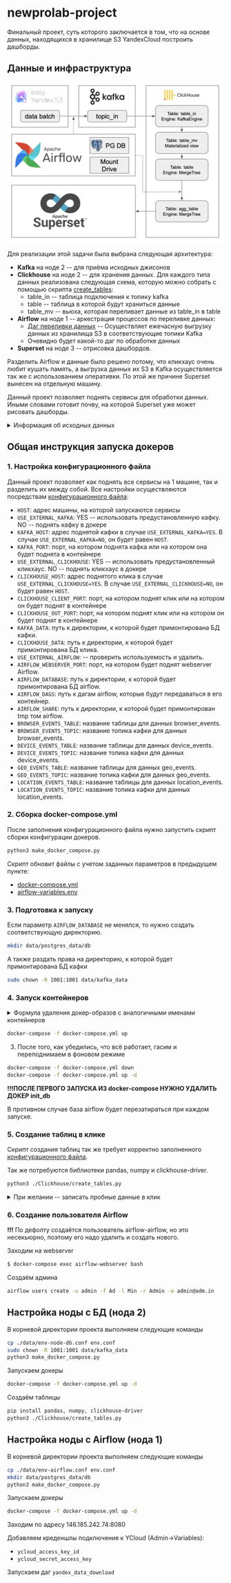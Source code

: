 # newprolab-project

Финальный проект, суть которого заключается в том, что на основе данных, 
находящихся в хранилище S3 YandexCloud построить дашборды.

## Данные и инфраструктура

![main-schema.png](./img/main-schema.png)

Для реализации этой задачи была выбрана следующая архитектура:

* **Kafka** на ноде 2 -- для приёма исходных джисонов
* **Clickhouse** на ноде 2 -- для хранения данных. Для каждого типа 
  данных реализована следующая схема, которую можно собрать с помощью 
  скрипта [create_tables](./Clickhouse/create_tables.py):
  * table_in -- таблица подключения к топику kafka
  * table -- таблица в которой будут храниться данные
  * table_mv -- вьюха, которая переливает данные из table_in в table
* **Airflow** на ноде 1 -- аркестрация процессов по переливке данных:
  * [Даг переливки данных](./Airflow/dags/download_sorce_data.py) -- 
  Осуществляет ежечасную выгрузку данных из хранилища S3 в соответствующие 
    топики Kafka
  * Очевидно будет какой-то даг по обработке данных
* **Superset** на ноде 3 -- отрисовка дашбордов.
    
Разделить Airflow и данные было решено потому, что кликхаус очень любит кушать 
память, а выгрузка данных их S3 в Kafka осуществляется так же с использованием 
оперативки. По этой же причине Superset вынесен на отдельную машину.

Данный проект позволяет поднять сервисы для обработки данных. 
Иными словами готовит почву, на которой Superset уже может рисовать дашборды.

<details>
<summary>Информация об исходных данных</summary>
В проекте содержится [маленький срез данных](./data/sample) для ознакомления:

* [browser_events.jsonl](./data/sample/browser_events.jsonl) &mdash; данные с информацией о просмотрах браузера
* [device_events.jsonl](./data/sample/device_events.jsonl) &mdash; данные об устройствах, с которых пользователи пользовались
  сайтом
* [geo_events.jsonl](./data/sample/geo_events.jsonl) &mdash; данные о локации пользователя
* [location_events.jsonl](./data/sample/location_events.jsonl) &mdash; вопреки названию, это данные не о локации
  пользователя, а непосредственно о положении пользователя на сайте и информации о том, откуда пользователь попал на
  страницу
  
### Браузер и идентификаторы события

Здесь приходит timestamp (UTC), тип события, и два уникальных поля `event_id` и `click_id`, которые используются для
склеивания с другими данными. Пример записи:

```json
{
  "event_id": "8cca1c7d-b0cc-4738-be92-c644101e3fff",
  "event_timestamp": "2022-11-28 20:51:05.627882",
  "event_type": "pageview",
  "click_id": "811320f1-3bc2-42b9-a841-5a1e5a812f2d",
  "browser_name": "Chrome",
  "browser_user_agent": "Mozilla/5.0 (Linux; Android 2.3.5) AppleWebKit/531.2 (KHTML, like Gecko) Chrome/32.0.833.0 Safari/531.2",
  "browser_language": "sat_IN"
}
```

### Информация об устройстве

Отсюда можно собрать данные об операционной системе и типе устройства. Склеить их с остальными данными можно по
полю `click_id`. Также в этих данных есть информация о пользователе. Пример записи (судя по операционной системе перед
нами путешественник из прошлого):

```json
{
  "click_id": "811320f1-3bc2-42b9-a841-5a1e5a812f2d",
  "os": "iPad; CPU iPad OS 4_2_1 like Mac OS X",
  "os_name": "iOS",
  "os_timezone": "Europe/Berlin",
  "device_type": "Mobile",
  "device_is_mobile": true,
  "user_custom_id": "aperry@yahoo.com",
  "user_domain_id": "1ab06c9f-0e2e-4f46-9b6c-91a0e9a86a4d"
}
```

### Данные о геопозиции

Вам известно, что тут вам в базовом наборе дали только неточные данные, которые уже все события привязывают к
определённому городу. Склеивать с остальными наборами данных нужно по полю `click_id`. Пример записи:

```json
{
  "click_id": "811320f1-3bc2-42b9-a841-5a1e5a812f2d",
  "geo_latitude": "50.82709",
  "geo_longitude": "6.9747",
  "geo_country": "DE",
  "geo_timezone": "Europe/Berlin",
  "geo_region_name": "Wesseling",
  "ip_address": "206.227.30.186"
}
```

### Информация о нахождении на сайте и откуда пользователь пришёл

В примере, который вам дали, явно фейковые данные, которые не соответствуют настоящему сайту, но поставщик данных
уверяет, что схема данных в реальной системе такая же. Склеивать с остальными данными можно по полю `event_id`. Помимо
непосредственно событий непосредственно посещения сайта, тут также маркетинговые метки. Пример записи:

```json
{
  "event_id": "8cca1c7d-b0cc-4738-be92-c644101e3fff",
  "page_url": "http://www.dummywebsite.com/home",
  "page_url_path": "/home",
  "referer_url": "www.facebook.com",
  "referer_medium": "internal",
  "utm_medium": "organic",
  "utm_source": "facebook",
  "utm_content": "ad_4",
  "utm_campaign": "campaign_2"
}
```
</details>

## Общая инструкция запуска докеров

### 1. Настройка конфигурационного файла

Данный проект позволяет как поднять все сервисы на 1 машине, 
так и разделить их между собой.
Все настройки осуществляются посредствам 
[конфигурационного файла](./env.conf):
* `HOST`: 
  адрес машины, на которой запускаются сервисы
* `USE_EXTERNAL_KAFKA`: 
  YES -- использовать предустановленную кафку. 
  NO -- поднять кафку в докере
* `KAFKA_HOST`: адрес поднятой кафки в случае `USE_EXTERNAL_KAFKA=YES`.
  В случае `USE_EXTERNAL_KAFKA=NO`, он будет равен `HOST`.
* `KAFKA_PORT`: порт, на котором поднята кафка 
  или на котором она будет поднята в контейнере
* `USE_EXTERNAL_CLICKHOUSE`: 
  YES -- использовать предустановленный кликхаус. 
  NO -- поднять кликхаус в докере
* `CLICKHOUSE_HOST`: адрес поднятого клика в случае 
  `USE_EXTERNAL_CLICKHOUSE=YES`.
  В случае `USE_EXTERNAL_CLICKHOUSE=NO`, он будет равен `HOST`.
* `CLICKHOUSE_CLIENT_PORT`: порт, на котором поднят клик 
  или на котором он будет поднят в контейнере
* `CLICKHOUSE_OUT_PORT`: порт, на котором поднят клик 
  или на котором он будет поднят в контейнере
* `KAFKA_DATA`: путь к директории, к которой будет примонтирована БД кафки.
* `CLICKHOUSE_DATA`: путь к директории, к которой будет примонтирована БД клика.
* `USE_EXTERNAL_AIRFLOW`: -- проверить используемость и удалить.
* `AIRFLOW_WEBSERVER_PORT`: порт, на котором будет поднят webserver Airflow.
* `AIRFLOW_DATABASE`: путь к директории, к которой будет примонтирована БД airflow.
* `AIRFLOW_DAGS`: путь к дагам airflow, которые будут передаваться в его контейнер.
* `AIRFLOW_SHARE`: путь к директории, к которой будет примонтирован tmp том airflow.
* `BROWSER_EVENTS_TABLE`: название таблицы для данных browser_events.
* `BROWSER_EVENTS_TOPIC`: название топика кафки для данных browser_events.
* `DEVICE_EVENTS_TABLE`: название таблицы для данных device_events.
* `DEVICE_EVENTS_TOPIC`: название топика кафки для данных device_events.
* `GEO_EVENTS_TABLE`: название таблицы для данных geo_events.
* `GEO_EVENTS_TOPIC`: название топика кафки для данных geo_events.
* `LOCATION_EVENTS_TABLE`: название таблицы для данных location_events.
* `LOCATION_EVENTS_TOPIC`: название топика кафки для данных location_events.

### 2. Сборка docker-compose.yml

После заполнения конфигурационного файла нужно запустить скрипт сборки конфигурации докеров.

```bash
python3 make_docker_compose.py
```

Скрипт обновит файлы с учетом заданных параметров в предыдущем пункте:
* [docker-compose.yml](./docker-compose.yml)
* [airflow-variables.env](./Airflow/airflow-variables.env)


### 3. Подготовка к запуску

Если параметр `AIRFLOW_DATABASE` не менялся, то нужно создать соответствующую директорию.

```bash
mkdir data/postgres_data/db
```

А также раздать права на директорию, к которой будет примонтирована БД кафки

```bash
sudo chown -R 1001:1001 data/kafka_data
```

### 4. Запуск контейнеров

<details>
<summary>Формула удаления докер-образов с аналогичными именами контейнеров</summary>

Перед запуском убедитесь, что вы удаляете именно нужные контейнеры

```bash
docker container remove airflow-scheduler
docker container remove airflow-webserver
docker container remove airflow-initdb
docker container remove clickhouse-server
docker container remove postgres
docker container remove kafka
docker volume rm newprolab-project_kafka_data
docker volume rm newprolab-project_clickhouse_db
docker volume rm newprolab-project_airflow_postgres_db
docker volume rm newprolab-project_airflow_dags
```
</details>

```bash
docker-compose -f docker-compose.yml up
```

3. После того, как убедились, что всё работает, гасим и переподнимаем в фоновом режиме

```bash
docker-compose -f docker-compose.yml down
docker-compose -f docker-compose.yml up -d
```

**!!!ПОСЛЕ ПЕРВОГО ЗАПУСКА ИЗ docker-compose НУЖНО УДАЛИТЬ ДОКЕР init_db**

В противном случае база airflow будет перезатираться при каждом запуске.

### 5. Создание таблиц в клике

Скрипт создания таблиц так же требует корректно заполненного [конфигурационного файла](./env.conf).

Так же потребуются библиотеки pandas, numpy и clickhouse-driver.

```bash
python3 ./Clickhouse/create_tables.py
```

<details>
<summary>При желании -- записать пробные данные в клик</summary>

* Вариант 1 -- записать данные напрямую
```bash
cat ./data/sample/browser_events.jsonl | clickhouse-client --port 19000 --multiline --query="INSERT into browser_events format JSONEachRow"
cat ./data/sample/device_events.jsonl | clickhouse-client --port 19000 --multiline --query="INSERT into device_events format JSONEachRow"
cat ./data/sample/geo_events.jsonl | clickhouse-client --port 19000 --multiline --query="INSERT into geo_events format JSONEachRow"
cat ./data/sample/location_events.jsonl | clickhouse-client --port 19000 --multiline --query="INSERT into location_events format JSONEachRow"
```

* Вариант 2 -- отправить данные через топик кафки

```bash
python3 Clickhouse/send_examples_to_kafka.py
```

</details>


### 6. Создание пользователя Airflow

**!!!** По дефолту создаётся пользователь airflow-airflow, но это несекьюрно, поэтому его надо удалить и создать нового.

Заходим на webserver
```bash
$ docker-compose exec airflow-webserver bash
```
Создаём админа
```bash
airflow users create -u admin -f Ad -l Min -r Admin -e admin@adm.in
```

## Настройка ноды с БД (нода 2)

В корневой директории проекта выполняем следующие команды

```bash
cp ./data/env-node-db.conf env.conf
sudo chown -R 1001:1001 data/kafka_data
python3 make_docker_compose.py
```

Запускаем докеры

```bash
docker-compose -f docker-compose.yml up -d
```

Создаём таблицы
```bash
pip install pandas, numpy, clickhouse-driver
python3 ./Clickhouse/create_tables.py
```

## Настройка ноды с Airflow (нода 1)

В корневой директории проекта выполняем следующие команды

```bash
cp ./data/env-airflow.conf env.conf
mkdir data/postgres_data/db
python3 make_docker_compose.py
```

Запускаем докеры

```bash
docker-compose -f docker-compose.yml up -d
```

Заходим по адресу 146.185.242.74:8080

Добавляем креденшлы подключения к YCloud (Admin->Variables):
* `ycloud_access_key_id`
* `ycloud_secret_access_key`

Запускаем даг `yandex_data_download`

